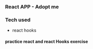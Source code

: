 ### React APP - Adopt me

### Tech used

- react hooks

#### practice react and react Hooks exercise
